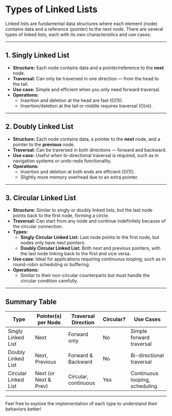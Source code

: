 # Types of Linked Lists

Linked lists are fundamental data structures where each element (node) contains data and a reference (pointer) to the next node. There are several types of linked lists, each with its own characteristics and use cases:

---

## 1. Singly Linked List

- **Structure:** Each node contains data and a pointer/reference to the **next** node.
- **Traversal:** Can only be traversed in one direction — from the head to the tail.
- **Use case:** Simple and efficient when you only need forward traversal.
- **Operations:**
    - Insertion and deletion at the head are fast (O(1)).
    - Insertion/deletion at the tail or middle requires traversal (O(n)).

---

## 2. Doubly Linked List

- **Structure:** Each node contains data, a pointer to the **next** node, and a pointer to the **previous** node.
- **Traversal:** Can be traversed in both directions — forward and backward.
- **Use case:** Useful when bi-directional traversal is required, such as in navigation systems or undo-redo functionality.
- **Operations:**
    - Insertion and deletion at both ends are efficient (O(1)).
    - Slightly more memory overhead due to an extra pointer.

---

## 3. Circular Linked List

- **Structure:** Similar to singly or doubly linked lists, but the last node points back to the first node, forming a circle.
- **Traversal:** Can start from any node and continue indefinitely because of the circular connection.
- **Types:**
    - **Singly Circular Linked List:** Last node points to the first node, but nodes only have next pointers.
    - **Doubly Circular Linked List:** Both next and previous pointers, with the last node linking back to the first and vice versa.
- **Use case:** Ideal for applications requiring continuous looping, such as in round-robin scheduling or buffering.
- **Operations:**
    - Similar to their non-circular counterparts but must handle the circular condition carefully.

---

## Summary Table

| Type                   | Pointer(s) per Node     | Traversal Direction      | Circular?   | Use Cases                             |
|------------------------|------------------------|-------------------------|-------------|-------------------------------------|
| Singly Linked List      | Next                   | Forward only            | No          | Simple forward traversal             |
| Doubly Linked List      | Next, Previous         | Forward & Backward      | No          | Bi-directional traversal             |
| Circular Linked List    | Next (or Next & Prev)  | Circular, continuous    | Yes         | Continuous looping, scheduling       |

---

Feel free to explore the implementation of each type to understand their behaviors better!
